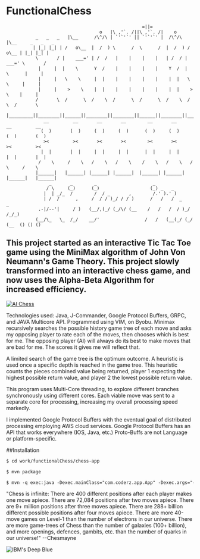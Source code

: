 # FunctionalChess


        
        
                                                       =||=   
                                       o   |\ ,'`. /||\ ,'`. /|    o     
               _   _   _   |\__      /\^/\ | `'`'`' || `'`'`' |  /\^/\   |\__     _   _   _ 
              | |_| |_| | /   o\__  |  /  ) \      /  \      /  |  /  ) /   o\__ | |_| |_| |
               \       / |    ___=' | /  /   |    |    |    |   | /  / |    ___=' \       / 
                |     |  |    \      Y  /    |    |    |    |    Y  /  |    \      |     |
                |     |   \    \     |  |    |    |    |    |    |  |   \    \     |     |  
                |     |    >    \    |  |    |    |    |    |    |  |    >    \    |     |  
               /       \  /      \  /    \  /      \  /      \  /    \  /      \  /       \ 
              |_________||________||______||________||________||______||________||_________|
                  __         __       __       __        __       __       __         __   
                 (  )       (  )     (  )     (  )      (  )     (  )     (  )       (  )  
                  ><         ><       ><       ><        ><       ><       ><         ><   
                 |  |       |  |     |  |     |  |      |  |     |  |     |  |       |  |  
                /    \     /    \   /    \   /    \    /    \   /    \   /    \     /    \ 
               |______|   |______| |______| |______|  |______| |______| |______|   |______|
                    _       _        _                     _                     
                   / \     (_)      (_)                   (_) _   _              
                  |  | _/_  /        /  / _       ,        /.' ).' )             
                  | /  /      ,     /  / / )_/ / / )      /   /   /  _       _   
                .-|/--'|     / )   (__/,(_/ (_/\/ (__    /   /   /  / )_/ /_/_)  
               (__/\_   \_  /_/    __/'                 /   /   (__(_/ (_/ (__  () () ()


## This project started as an interactive Tic Tac Toe game using the MiniMax algorithm of John Von Neumann's Game Theory. This project slowly transformed into an interactive chess game, and now uses the Alpha-Beta Algorithm for increased efficiency. 

[![AI Chess ](http://img.youtube.com/vi/JPfVU8zGflQ/0.jpg)](http://www.youtube.com/watch?v=JPfVU8zGflQ "Video Title")

Technologies used: Java, J-Commander, Google Protocol Buffers, GRPC, and JAVA Multicore API. Programmed using VIM, on Byobu. Minimax recursively searches the possible history game tree of each move and asks my opposing player to rate each of the moves, then chooses which is best for me. The opposing player (AI) will always do its best to make moves that are bad for me. The scores it gives me will reflect that.

A limited search of the game tree is the optimum outcome. A heuristic is used once a specific depth is reached in the game tree. This heuristic counts the pieces combined value being returned, player 1 expecting the highest possible return value, and player 2 the lowest possible return value.
 
This program uses Multi-Core threading, to explore different branches synchronously using different cores. Each viable move was sent to a separate core for processing, increasing my overall processing speed markedly. 

I implemented Google Protocol Buffers with the eventual goal of distributed processing employing AWS cloud services. Google Protocol Buffers has an API that works everywhere (IOS, Java, etc.) Proto-Buffs are not Language or platform-specific.

##Installation

```html
$ cd work/functionalChess/chess-app

$ mvn package

$ mvn -q exec:java -Dexec.mainClass="com.coderz.app.App" -Dexec.args="-mode play" 
```

"Chess is infinite: There are 400 different positions after each player makes one move apiece. There are 72,084 positions after two moves apiece. There are 9+ million positions after three moves apiece. There are 288+ billion different possible positions after four moves apiece. There are more 40-move games on Level-1 than the number of electrons in our universe. There are more game-trees of Chess than the number of galaxies (100+ billion), and more openings, defences, gambits, etc. than the number of quarks in our universe!" --Chesmayne

![IBM's Deep Blue](https://2.bp.blogspot.com/-uN4Z0M3iaIw/WnAYl5B1zhI/AAAAAAAAPJc/A5vSZxSPEi4ifjpVZn6JGGiE5FaXfZjTACLcBGAs/s1600/Kasparov_vs_Deep_Blue%2B%25283%2529.jpg)


